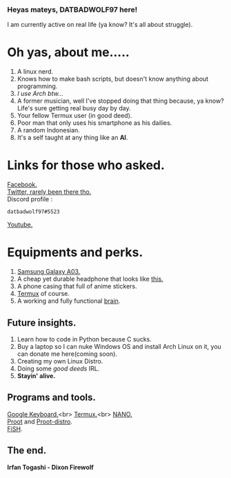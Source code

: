 ### Heyas mateys, DATBADWOLF97 here!
I am currently active on real life (ya know? It's all about struggle).<br/>
# Oh yas, about me.....
1. A linux nerd.
2. Knows how to make bash scripts, but doesn't know anything about programming.
3. *I use Arch btw...*
4. A former musician, well I've stopped doing that thing because, ya know? Life's sure getting real busy day by day.
5. Your fellow Termux user (in good deed).
6. Poor man that only uses his smartphone as his dailies.
7. A random Indonesian.
8. It's a self taught at any thing like an **AI**.
# Links for those who asked.
[Facebook.](https://facebook.com/datbadwolf1997)<br/>
[Twitter, rarely been there tho.](https://twitter.com/datbadwolf97)<br/>
Discord profile : 
```
datbadwolf97#5523
```
[Youtube.](https://youtube.com/channel/UCPCJFHDHvnU_R7GZJOlSeQg)
# Equipments and perks.
1. [Samsung Galaxy A03.](https://www.gsmarena.com/samsung_galaxy_a03-11244.php)
2. A cheap yet durable headphone that looks like [this.](https://github.com/datbadwolf97/datbadwolf97/blob/main/Screenshot_20221022-200007_Google.png)
3. A phone casing that full of anime stickers.
4. [Termux](https://github.com/termux/termux-app) of course.
5. A working and fully functional [brain](https://en.m.wikipedia.org/wiki/Brain).
## Future insights.
1. Learn how to code in Python because C sucks.
2. Buy a laptop so I can nuke Windows OS and install Arch Linux on it, you can donate me here(coming soon).
3. Creating my own Linux Distro.
4. Doing some *good deeds* IRL.
5. **Stayin' alive.**
## Programs and tools.
[Google Keyboard.](https://play.google.com/store/apps/details?id=com.google.android.inputmethod.latin)<br\>
[Termux.](https://github.com/termux/termux-app)<br\>
[NANO.](https://www.nano-editor.org/)<br/>
[Proot](https://github.com/termux/proot) and [Proot-distro](https://github.com/termux/proot-distro).<br/>
[FiSH](https://fishshell.com/).<br/>
## The end.
**Irfan Togashi - Dixon Firewolf**
